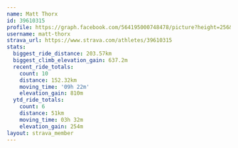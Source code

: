 ```yaml
---
name: Matt Thorx
id: 39610315
profile: https://graph.facebook.com/564195000748478/picture?height=256&width=256
username: matt-thorx
strava_url: https://www.strava.com/athletes/39610315
stats:
  biggest_ride_distance: 203.57km
  biggest_climb_elevation_gain: 637.2m
  recent_ride_totals:
    count: 10
    distance: 152.32km
    moving_time: '09h 22m'
    elevation_gain: 810m
  ytd_ride_totals:
    count: 6
    distance: 51km
    moving_time: 03h 32m
    elevation_gain: 254m
layout: strava_member
--- 
```


